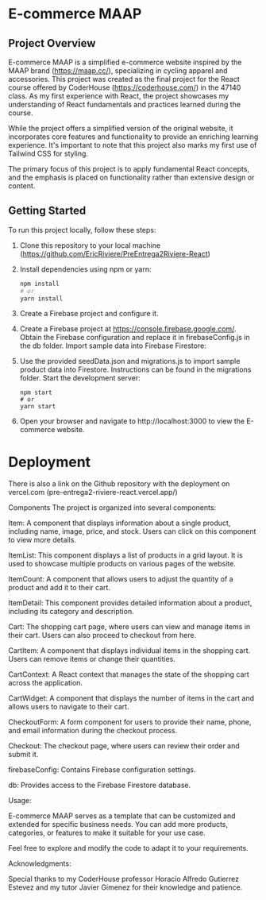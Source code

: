 # E-commerce MAAP

## Project Overview

E-commerce MAAP is a simplified e-commerce website inspired by the MAAP brand (https://maap.cc/), specializing in cycling apparel and accessories. This project was created as the final project for the React course offered by CoderHouse (https://coderhouse.com/) in the 47140 class. As my first experience with React, the project showcases my understanding of React fundamentals and practices learned during the course.

While the project offers a simplified version of the original website, it incorporates core features and functionality to provide an enriching learning experience. It's important to note that this project also marks my first use of Tailwind CSS for styling.

The primary focus of this project is to apply fundamental React concepts, and the emphasis is placed on functionality rather than extensive design or content.

## Getting Started

To run this project locally, follow these steps:

1.  Clone this repository to your local machine (https://github.com/EricRiviere/PreEntrega2Riviere-React)

2.  Install dependencies using npm or yarn:

    ```bash
    npm install
    # or
    yarn install

    ```

3.  Create a Firebase project and configure it.

4.  Create a Firebase project at https://console.firebase.google.com/.
    Obtain the Firebase configuration and replace it in firebaseConfig.js in the db folder.
    Import sample data into Firebase Firestore:

5.  Use the provided seedData.json and migrations.js to import sample product data into Firestore. Instructions can be found in the migrations folder.
    Start the development server:

        npm start
        # or
        yarn start

6.  Open your browser and navigate to http://localhost:3000 to view the E-commerce website.

# Deployment

There is also a link on the Github repository with the deployment on vercel.com (pre-entrega2-riviere-react.vercel.app/)

Components
The project is organized into several components:

Item: A component that displays information about a single product, including name, image, price, and stock. Users can click on this component to view more details.

ItemList: This component displays a list of products in a grid layout. It is used to showcase multiple products on various pages of the website.

ItemCount: A component that allows users to adjust the quantity of a product and add it to their cart.

ItemDetail: This component provides detailed information about a product, including its category and description.

Cart: The shopping cart page, where users can view and manage items in their cart. Users can also proceed to checkout from here.

CartItem: A component that displays individual items in the shopping cart. Users can remove items or change their quantities.

CartContext: A React context that manages the state of the shopping cart across the application.

CartWidget: A component that displays the number of items in the cart and allows users to navigate to their cart.

CheckoutForm: A form component for users to provide their name, phone, and email information during the checkout process.

Checkout: The checkout page, where users can review their order and submit it.

firebaseConfig: Contains Firebase configuration settings.

db: Provides access to the Firebase Firestore database.

Usage:

E-commerce MAAP serves as a template that can be customized and extended for specific business needs. You can add more products, categories, or features to make it suitable for your use case.

Feel free to explore and modify the code to adapt it to your requirements.

Acknowledgments:

Special thanks to my CoderHouse professor Horacio Alfredo Gutierrez Estevez and my tutor Javier Gimenez for their knowledge and patience.
